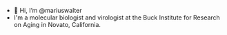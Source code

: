 - 👋 Hi, I’m @mariuswalter
- I'm a molecular biologist and virologist at the Buck Institute for Research on Aging in Novato, California.  

<!---
mariuswalter/mariuswalter is a ✨ special ✨ repository because its `README.md` (this file) appears on your GitHub profile.
You can click the Preview link to take a look at your changes.
--->
